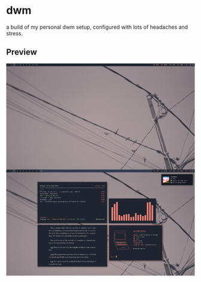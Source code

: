 # dwm
a build of my personal dwm setup, configured with lots of headaches and stress.

## Preview
![](.github/preview.png)
